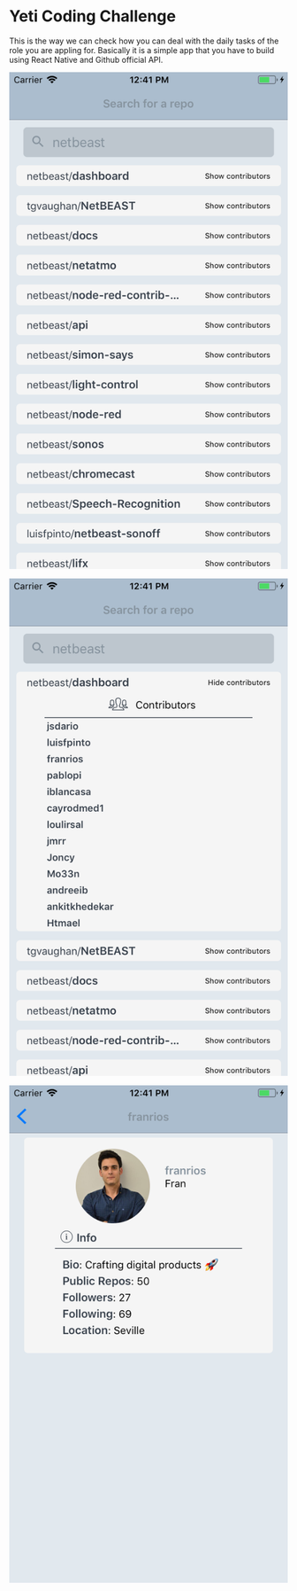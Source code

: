 # Yeti Coding Challenge

This is the way we can check how you can deal with the daily tasks of the role you are appling for. Basically it is a simple app that you have to build using React Native and Github official API.

![alt text](https://github.com/netbeast/yeti-coding-challenge/blob/master/screen1.png?raw=true)

![alt text](https://github.com/netbeast/yeti-coding-challenge/blob/master/screen2.png?raw=true)

![alt text](https://github.com/netbeast/yeti-coding-challenge/blob/master/screen3.png?raw=true)

